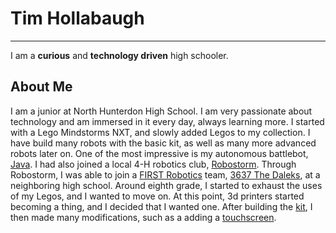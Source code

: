 # Tim Hollabaugh
---

I am a **curious** and **technology driven** high schooler.

## About Me

I am a junior at North Hunterdon High School. I am very passionate about technology and am immersed in it every day, always learning more. I started with a Lego Mindstorms NXT, and slowly added Legos to my collection. I have build many robots with the basic kit, as well as many more advanced robots later on. One of the most impressive is my autonomous battlebot, [Java](battlebot.md). I had also joined a local 4-H robotics club, [Robostorm](robostorm.md). Through Robostorm, I was able to join a [FIRST Robotics](http://www.firstinspires.org/robotics/frc) team, [3637 The Daleks](daleks.md), at a neighboring high school. Around eighth grade, I started to exhaust the uses of my Legos, and I wanted to move on. At this point, 3d printers started becoming a thing, and I decided that I wanted one. After building the [kit](3dprinter.md), I then made many modifications, such as a adding a [touchscreen](3dprinter.md#touchscreen).
